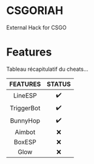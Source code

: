 # CSGORIAH
External Hack for CSGO

# Features
Tableau récapitulatif du cheats...

|   FEATURES  | STATUS |
|:----------:|:------:|
|   LineESP  |    ✔️   |
| TriggerBot |    ✔️   |
|  BunnyHop  |    ✔️   |
|   Aimbot   |    ❌   |
|   BoxESP   |    ❌   |
|    Glow    |    ❌   |

